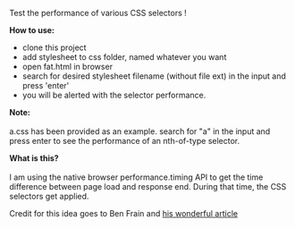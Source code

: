 Test the performance of various CSS selectors !

<b>How to use:</b>
<ul>
  <li>clone this project</li>
  <li>add stylesheet to css folder, named whatever you want</li>
  <li>open fat.html in browser</li>
  <li>search for desired stylesheet filename (without file ext) in the input and press 'enter'</li>
  <li>you will be alerted with the selector performance.</li>
</ul>

<b>Note:</b><br><br>
a.css has been provided as an example. search for "a" in the input and press enter to see the performance of an nth-of-type selector.

<b>What is this?</b><br><br>
I am using the native browser performance.timing API to get the time difference between page load and response end. During that time, the CSS selectors get applied.

Credit for this idea goes to Ben Frain and 
<a href="https://benfrain.com/css-performance-revisited-selectors-bloat-expensive-styles/">his wonderful article</a>
